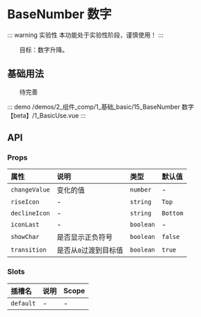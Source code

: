 # BaseNumber 数字  <Badge class="title-badge" type="warning" text="beta" />

::: warning 实验性
本功能处于实验性阶段，谨慎使用！
:::

&emsp;&emsp;目标：数字升降。
## 基础用法

&emsp;&emsp;待完善

::: demo 
/demos/2_组件_comp/1_基础_basic/15_BaseNumber 数字【beta】/1_BasicUse.vue
:::


## API 

### Props

|属性|说明|类型|默认值|
|:---|:---|:---|:---|
|`changeValue`|变化的值|`number`|-|
|`riseIcon`|-|`string`|`Top`|
|`declineIcon`|-|`string`|`Bottom`|
|`iconLast`|-|`boolean`|-|
|`showChar`|是否显示正负符号|`boolean`|`false`|
|`transition`|是否从`0`过渡到目标值|`boolean`|`true`|

### Slots

|插槽名|说明|Scope|
|:---|:---|:---|
|`default`|-|-|
